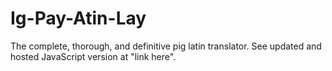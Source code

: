 # Ig-Pay-Atin-Lay
The complete, thorough, and definitive pig latin translator.
See updated and hosted JavaScript version at "link here".
